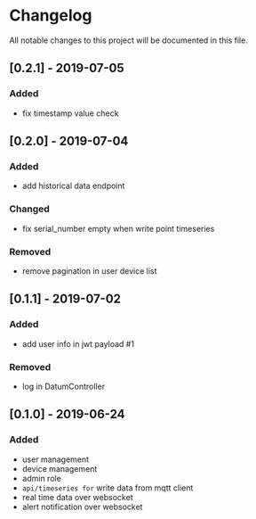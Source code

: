 # Changelog
All notable changes to this project will be documented in this file.

## [0.2.1] - 2019-07-05
### Added
- fix timestamp value check

## [0.2.0] - 2019-07-04
### Added
- add historical data endpoint

### Changed
- fix serial_number empty when write point timeseries

### Removed
- remove pagination in user device list

## [0.1.1] - 2019-07-02
### Added
- add user info in jwt payload #1

### Removed
- log in DatumController

## [0.1.0] - 2019-06-24
### Added
- user management
- device management
- admin role
- `api/timeseries for` write data from mqtt client
- real time data over websocket
- alert notification over websocket
